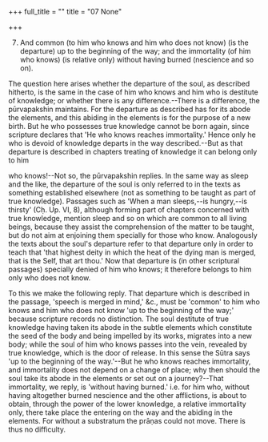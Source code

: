 +++
full_title = ""
title = "07 None"

+++


7. And common (to him who knows and him who does not know) (is the departure) up to the beginning of the way; and the immortality (of him who knows) (is relative only) without having burned (nescience and so on).

The question here arises whether the departure of the soul, as described hitherto, is the same in the case of him who knows and him who is destitute of knowledge; or whether there is any difference.--There is a difference, the pūrvapakshin maintains. For the departure as described has for its abode the elements, and this abiding in the elements is for the purpose of a new birth. But he who possesses true knowledge cannot be born again, since scripture declares that 'He who knows reaches immortality.' Hence only he who is devoid of knowledge departs in the way described.--But as that departure is described in chapters treating of knowledge it can belong only to him

who knows!--Not so, the pūrvapakshin replies. In the same way as sleep and the like, the departure of the soul is only referred to in the texts as something established elsewhere (not as something to be taught as part of true knowledge). Passages such as 'When a man sleeps,--is hungry,--is thirsty' (Cḥ. Up. VI, 8), although forming part of chapters concerned with true knowledge, mention sleep and so on which are common to all living beings, because they assist the comprehension of the matter to be taught, but do not aim at enjoining them specially for those who know. Analogously the texts about the soul's departure refer to that departure only in order to teach that 'that highest deity in which the heat of the dying man is merged, that is the Self, that art thou.' Now that departure is (in other scriptural passages) specially denied of him who knows; it therefore belongs to him only who does not know.

To this we make the following reply. That departure which is described in the passage, 'speech is merged in mind,' &c., must be 'common' to him who knows and him who does not know 'up to the beginning of the way;' because scripture records no distinction. The soul destitute of true knowledge having taken its abode in the subtle elements which constitute the seed of the body and being impelled by its works, migrates into a new body; while the soul of him who knows passes into the vein, revealed by true knowledge, which is the door of release. In this sense the Sūtra says 'up to the beginning of the way.'--But he who knows reaches immortality, and immortality does not depend on a change of place; why then should the soul take its abode in the elements or set out on a journey?--That immortality, we reply, is 'without having burned.' i.e. for him who, without having altogether burned nescience and the other afflictions, is about to obtain, through the power of the lower knowledge, a relative immortality only, there take place the entering on the way and the abiding in the elements. For without a substratum the prāṇas could not move. There is thus no difficulty.

